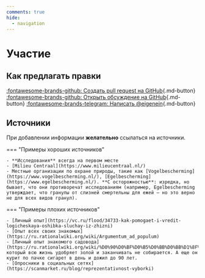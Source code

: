 ```yaml
---
comments: true
hide:
  - navigation
---
```


# Участие

## Как предлагать правки

[:fontawesome-brands-github: Создать pull request на GitHub](https://github.com/eigenein/sadovod-bnl/pulls){.md-button} [:fontawesome-brands-github: Открыть обсуждение на GitHub](https://github.com/eigenein/sadovod-bnl/discussions){.md-button} [:fontawesome-brands-telegram: Написать @eigenein](https://t.me/eigenein){.md-button}

## Источники

При добавлении информации **желательно** ссылаться на источники.

=== "Примеры хороших источников"

    - **Исследования** всегда на первом месте
    - [Milieu Centraal](https://www.milieucentraal.nl/)
    - Местные организации по охране природы, такие как [Vogelbescherming](https://www.vogelbescherming.nl/), [Egelbescherming](https://www.egelbescherming.nl/). **С осторожностью**: изредка, но бывает, что они противоречат исследованиям (например, Egelbescherming утверждает, что гранулы от слизней смертельны для ежей – но это верно не для всех видов гранул).

=== "Примеры плохих источников"

    - [Личный опыт](https://vc.ru/flood/34733-kak-pomogaet-i-vredit-logicheskaya-oshibka-sluchay-iz-zhizni)
    - [Опыт всех своих знакомых](https://ru.rationalwiki.org/wiki/Argumentum_ad_populum)
    - [Личный опыт знакомого садовода](https://ru.rationalwiki.org/wiki/%D0%90%D0%BF%D0%B5%D0%BB%D0%BB%D1%8F%D1%86%D0%B8%D1%8F_%D0%BA_%D0%B0%D0%B2%D1%82%D0%BE%D1%80%D0%B8%D1%82%D0%B5%D1%82%D1%83), который всю жизнь удобряет золой и заканчивать не собирается. А еще он курит по пачке сигарет в день и дожил до 90 лет.
    - [Опросники в социальных сетях](https://scanmarket.ru/blog/reprezentativnost-vyborki)
